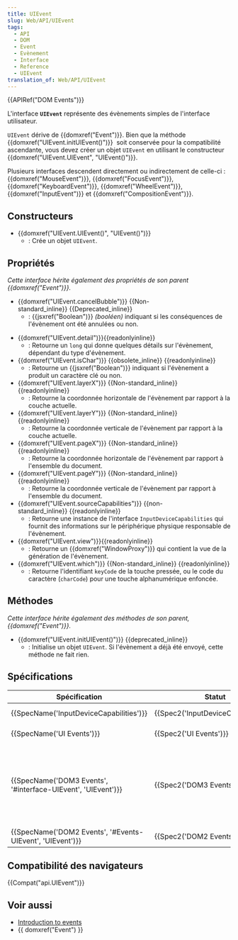 ```yaml
---
title: UIEvent
slug: Web/API/UIEvent
tags:
  - API
  - DOM
  - Event
  - Evènement
  - Interface
  - Reference
  - UIEvent
translation_of: Web/API/UIEvent
---
```

{{APIRef("DOM Events")}}

L'interface **`UIEvent`** représente des évènements simples de l'interface utilisateur.

`UIEvent` dérive de {{domxref("Event")}}. Bien que la méthode {{domxref("UIEvent.initUIEvent()")}}  soit conservée pour la compatibilité ascendante, vous devez créer un objet `UIEvent` en utilisant le constructeur {{domxref("UIEvent.UIEvent", "UIEvent()")}}.

Plusieurs interfaces descendent directement ou indirectement de celle-ci : {{domxref("MouseEvent")}}, {{domxref("FocusEvent")}}, {{domxref("KeyboardEvent")}}, {{domxref("WheelEvent")}}, {{domxref("InputEvent")}} et {{domxref("CompositionEvent")}}.

## Constructeurs

- {{domxref("UIEvent.UIEvent()", "UIEvent()")}}
  - : Crée un objet `UIEvent`.

## Propriétés

_Cette interface hérite également des propriétés de son parent {{domxref("Event")}}._

- {{domxref("UIEvent.cancelBubble")}} {{Non-standard_inline}} {{Deprecated_inline}}
  - : {{jsxref("Boolean")}} _(booléen)_ indiquant si les conséquences de l'évènement ont été annulées ou non.

<!---->

- {{domxref("UIEvent.detail")}}{{readonlyinline}}
  - : Retourne un `long` qui donne quelques détails sur l'évènement, dépendant du type d'évènement.
- {{domxref("UIEvent.isChar")}} {{obsolete_inline}} {{readonlyinline}}
  - : Retourne un {{jsxref("Boolean")}} indiquant si l'évènement a produit un caractère clé ou non.
- {{domxref("UIEvent.layerX")}} {{Non-standard_inline}} {{readonlyinline}}
  - : Retourne la coordonnée horizontale de l'évènement par rapport à la couche actuelle.
- {{domxref("UIEvent.layerY")}} {{Non-standard_inline}} {{readonlyinline}}
  - : Retourne la coordonnée verticale de l'évènement par rapport à la couche actuelle.
- {{domxref("UIEvent.pageX")}} {{Non-standard_inline}} {{readonlyinline}}
  - : Retourne la coordonnée horizontale de l'évènement par rapport à l'ensemble du document.
- {{domxref("UIEvent.pageY")}} {{Non-standard_inline}} {{readonlyinline}}
  - : Retourne la coordonnée verticale de l'évènement par rapport à l'ensemble du document.
- {{domxref("UIEvent.sourceCapabilities")}} {{non-standard_inline}} {{readonlyinline}}
  - : Retourne une instance de l'interface `InputDeviceCapabilities` qui fournit des informations sur le périphérique physique responsable de l'évènement.
- {{domxref("UIEvent.view")}}{{readonlyinline}}
  - : Retourne un {{domxref("WindowProxy")}} qui contient la vue de la génération de l'évènement.
- {{domxref("UIEvent.which")}} {{Non-standard_inline}} {{readonlyinline}}
  - : Retourne l'identifiant `keyCode` de la touche pressée, ou le code du caractère (`charCode`) pour une touche alphanumérique enfoncée.

## Méthodes

_Cette interface hérite également des méthodes de son parent, {{domxref("Event")}}._

- {{domxref("UIEvent.initUIEvent()")}} {{deprecated_inline}}
  - : Initialise un objet `UIEvent`. Si l'évènement a déjà été envoyé, cette méthode ne fait rien.

## Spécifications

| Spécification                                                                    | Statut                                           | Commentaire                                                                                                                               |
| -------------------------------------------------------------------------------- | ------------------------------------------------ | ----------------------------------------------------------------------------------------------------------------------------------------- |
| {{SpecName('InputDeviceCapabilities')}}                             | {{Spec2('InputDeviceCapabilities')}} | Ajoute la propriété `sourceCapabilities`.                                                                                                 |
| {{SpecName('UI Events')}}                                                 | {{Spec2('UI Events')}}                     | Extension de DOM3.                                                                                                                        |
| {{SpecName('DOM3 Events', '#interface-UIEvent', 'UIEvent')}} | {{Spec2('DOM3 Events')}}                 | Ajoute le constructeur `UIEvent()`, déprécie la méthode `initUIEvent()` et change le type de `view` de `AbstractView` vers `WindowProxy`. |
| {{SpecName('DOM2 Events', '#Events-UIEvent', 'UIEvent')}}     | {{Spec2('DOM2 Events')}}                 | Définition initiale.                                                                                                                      |

## Compatibilité des navigateurs

{{Compat("api.UIEvent")}}

## Voir aussi

- [Introduction to events](/fr/docs/Learn/JavaScript/Building_blocks/Events)
- {{ domxref("Event") }}
